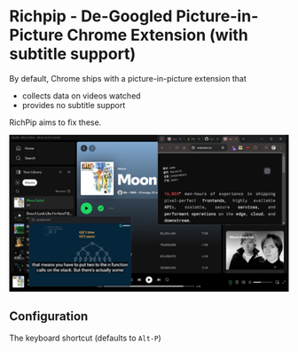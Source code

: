 # Richpip - De-Googled Picture-in-Picture Chrome Extension (with subtitle support)

By default, Chrome ships with a picture-in-picture extension that 

- collects data on videos watched
- provides no subtitle support

RichPip aims to fix these.

![screenshot.jpg](screenshot.jpg)

## Configuration

The keyboard shortcut (defaults to `Alt-P`) 
